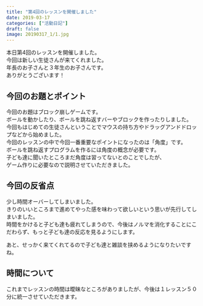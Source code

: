 ```yaml
---
title: "第4回のレッスンを開催しました"
date: 2019-03-17
categories: ["活動日記"]
draft: false
image: 20190317_1/1.jpg
---
```


本日第4回のレッスンを開催しました。  
今回は新しい生徒さんが来てくれました。  
年長のお子さんと３年生のお子さんです。  
ありがとうございます！

## 今回のお題とポイント

今回のお題はブロック崩しゲームです。  
ボールを動かしたり、ボールを跳ね返すバーやブロックを作ったりしました。  
今回もはじめての生徒さんということでマウスの持ち方やドラッグアンドドロップなどから始めました。  
今回のレッスンの中で今回一番重要なポイントになったのは「角度」です。  
ボールを跳ね返すプログラムを作るには角度の概念が必要です。  
子ども達に聞いたところまだ角度は習ってないとのことでしたが、  
ゲーム作りに必要なので説明させていただきました。  

## 今回の反省点

少し時間オーバーしてしまいました。  
きりのいいところまで進めてやった感を味わって欲しいという思いが先行してしまいました。  
時間をかけると子ども達も疲れてしまうので、今後はノルマを消化することにこだわらず、もっと子ども達の反応を見るようにします。  

あと、せっかく来てくれてるので子ども達と雑談を挟めるようになりたいですね。

## 時間について

これまでレッスンの時間は曖昧なところがありましたが、今後は１レッスン５０分に統一させていただきます。  
